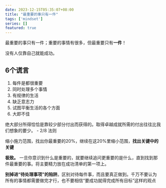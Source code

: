 ```yaml
---
date: 2023-12-15T05:35:07+08:00
title: "最重要的事只有一件"
tags: ['mindset']
series: []
featured: true
---
```

最重要的事只有一件；重要的事情有很多，但最重要只有**一件**！

<!--more-->

没有人仅靠自己就能成功。

## 6个谎言

1. 每件是都很重要
2. 同时处理多个事情
3. 有规律的生活
4. 缺乏意志力
5. 试图平衡生活的各个方面
6. 大即不佳

绝大部分所得恰恰是靠较少部分付出而获得的。取得卓越成就所需的付出往往比我们想象的要少。 - 2/8 法则

缩小施力范围，找出你最重要的20%，继续在这20%里缩小范围，**找出关键中的关键**

**极致。** 一旦你意识到什么是重要的，就要继续追问更重要的是什么，直到找到那件最重要的事。将主要精力放在成功清单的第一项上。

**别掉进“待处理事项”的陷阱**。区别对待每件事，而且要真正做到。千万不要认为所有的事情都需要做完才行，也不要相信“要成功就得完成所有目标”这样的观点
